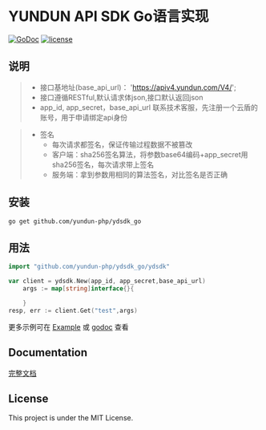 
# YUNDUN API SDK Go语言实现

[![GoDoc](https://godoc.org/github.com/yundun-php/ydsdk_go/ydsdk?status.svg)](https://godoc.org/github.com/yundun-php/ydsdk_go/ydsdk)
[![license](http://img.shields.io/badge/license-mit-blue.svg?style=flat-square)](https://raw.githubusercontent.com/yundun-php/ydsdk_go/master/LICENSE)

## 说明
> +	接口基地址(base_api_url)： 'https://apiv4.yundun.com/V4/';
> +	接口遵循RESTful,默认请求体json,接口默认返回json
> +	app_id, app_secret，base_api_url 联系技术客服，先注册一个云盾的账号，用于申请绑定api身份

> * 签名
>    * 每次请求都签名，保证传输过程数据不被篡改
>    * 客户端：sha256签名算法，将参数base64编码+app_secret用sha256签名，每次请求带上签名
>   * 服务端：拿到参数用相同的算法签名，对比签名是否正确

## 安装

```
go get github.com/yundun-php/ydsdk_go
```

## 用法

```Go
import "github.com/yundun-php/ydsdk_go/ydsdk"

var client = ydsdk.New(app_id, app_secret,base_api_url)
	args := map[string]interface{}{

	}
resp, err := client.Get("test",args)

```

更多示例可在 [Example](https://github.com/yundun-php/ydsdk_go/blob/master/example/example.go) 或 [godoc](https://godoc.org/github.com/yundun-php/ydsdk_go#pkg-examples) 查看

## Documentation

[完整文档](https://godoc.org/github.com/yundun-php/ydsdk_go)

## License

This project is under the MIT License.

